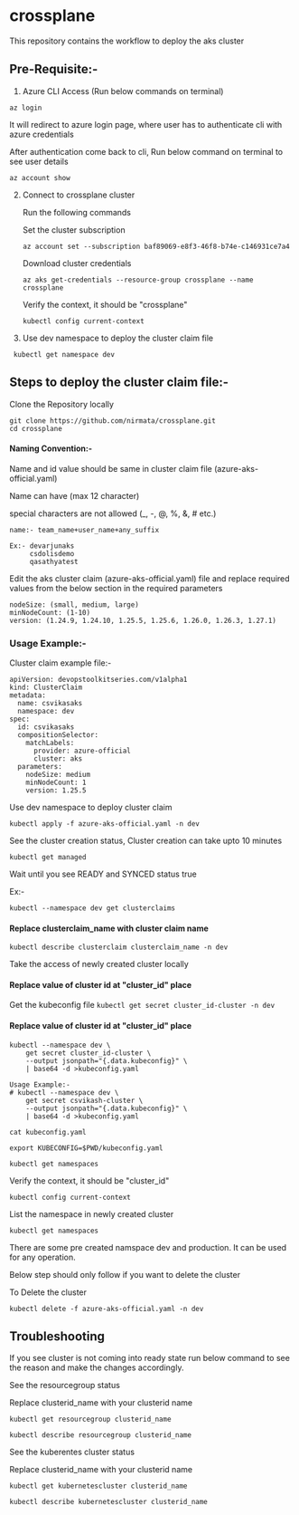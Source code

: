 # crossplane

This repository contains the workflow to deploy the aks cluster

## Pre-Requisite:-

1. Azure CLI Access (Run below commands on terminal)
  ```
  az login
  ```
  It will redirect to azure login page, where user has to authenticate cli with azure credentials

  After authentication come back to cli, Run below command on terminal to see user details

  ```
  az account show
  ```


2. Connect to crossplane cluster


    Run the following commands

    Set the cluster subscription
    ```
    az account set --subscription baf89069-e8f3-46f8-b74e-c146931ce7a4
    ```
    Download cluster credentials
    ```
    az aks get-credentials --resource-group crossplane --name crossplane
    ```

    Verify the context, it should be "crossplane"
    ```
    kubectl config current-context
    ```

3. Use dev namespace to deploy the cluster claim file

  ```
   kubectl get namespace dev
  ```


## Steps to deploy the cluster claim file:-

  Clone the Repository locally

  ```
  git clone https://github.com/nirmata/crossplane.git
  cd crossplane
  ```

#### Naming Convention:- 



Name and id value should be same in cluster claim file (azure-aks-official.yaml)


Name can have (max 12 character)


special characters are not allowed (_, -, @, %, &, # etc.)

  ```
  name:- team_name+user_name+any_suffix
  ```
  ```
  Ex:- devarjunaks
       csdolisdemo
       qasathyatest
  ```

Edit the aks cluster claim (azure-aks-official.yaml) file and replace required values from the below section in the required parameters

  ```
  nodeSize: (small, medium, large)
  minNodeCount: (1-10)
  version: (1.24.9, 1.24.10, 1.25.5, 1.25.6, 1.26.0, 1.26.3, 1.27.1)
  ```

### Usage Example:-

Cluster claim example file:-

  ```
  apiVersion: devopstoolkitseries.com/v1alpha1
  kind: ClusterClaim
  metadata:
    name: csvikasaks
    namespace: dev
  spec:
    id: csvikasaks 
    compositionSelector:
      matchLabels:
        provider: azure-official
        cluster: aks
    parameters:
      nodeSize: medium
      minNodeCount: 1
      version: 1.25.5
  ```

Use dev namespace to deploy cluster claim

  ```
  kubectl apply -f azure-aks-official.yaml -n dev
  ```

See the cluster creation status, Cluster creation can take upto 10 minutes

  ```
  kubectl get managed
  ```
  Wait until you see READY and SYNCED status true

Ex:- 

  ```
  kubectl --namespace dev get clusterclaims
  ```

#### Replace clusterclaim_name with cluster claim name

  ```
  kubectl describe clusterclaim clusterclaim_name -n dev
  ```


Take the access of newly  created cluster  locally

#### Replace value of cluster id at "cluster_id"  place 

  Get the kubeconfig file
    ```
    kubectl get secret cluster_id-cluster -n dev
    ```

#### Replace value of cluster id at "cluster_id"  place 
  ```
  kubectl --namespace dev \
      get secret cluster_id-cluster \
      --output jsonpath="{.data.kubeconfig}" \
      | base64 -d >kubeconfig.yaml
  ```
  ```
  Usage Example:- 
  # kubectl --namespace dev \
      get secret csvikash-cluster \
      --output jsonpath="{.data.kubeconfig}" \
      | base64 -d >kubeconfig.yaml
  ```


  ```
  cat kubeconfig.yaml
  ```
  ```
  export KUBECONFIG=$PWD/kubeconfig.yaml
  ```
  ```
  kubectl get namespaces
  ```


  Verify the context, it should be "cluster_id"

    kubectl config current-context
    
  List the namespace in newly created cluster

    kubectl get namespaces

  There are some pre created namspace dev and production. It can be used for any operation.

Below step should only follow if you want to delete the cluster

To Delete the cluster

  ```
  kubectl delete -f azure-aks-official.yaml -n dev
  ```


## Troubleshooting

If you see cluster is not coming into ready state run below command to see the reason and make the changes accordingly.


See the resourcegroup status

Replace clusterid_name with your clusterid name
  ```
 kubectl get resourcegroup clusterid_name
  ```
  ```
 kubectl describe resourcegroup clusterid_name
  ```

See the kuberentes cluster status

Replace clusterid_name with your clusterid name

  ```
  kubectl get kubernetescluster clusterid_name
  ```
  ```
  kubectl describe kubernetescluster clusterid_name
  ```